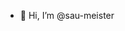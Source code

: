 - 👋 Hi, I’m @sau-meister
<!---
sau-meister/sau-meister is a ✨ special ✨ repository because its `README.md` (this file) appears on your GitHub profile.
You can click the Preview link to take a look at your changes.
--->

